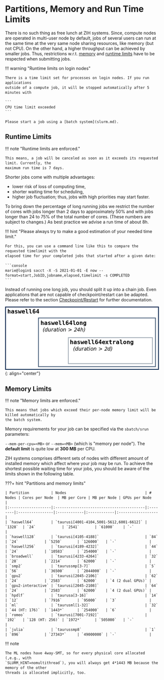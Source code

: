 # Partitions, Memory and Run Time Limits

There is no such thing as free lunch at ZIH systems. Since, compute nodes are operated in multi-user
node by default, jobs of several users can run at the same time at the very same node sharing
resources, like memory (but not CPU). On the other hand, a higher throughput can be achieved by
smaller jobs. Thus, restrictions w.r.t. [memory](#memory-limits) and
[runtime limits](#runtime-limits) have to be respected when submitting jobs.

!!! warning "Runtime limits on login nodes"

    There is a time limit set for processes on login nodes. If you run applications
    outside of a compute job, it will be stopped automatically after 5 minutes with
    
    ```
    CPU time limit exceeded
    ```
    
    Please start a job using a [batch system](slurm.md).
## Runtime Limits

!!! note "Runtime limits are enforced."

    This means, a job will be canceled as soon as it exceeds its requested limit. Currently, the
    maximum run time is 7 days.

Shorter jobs come with multiple advantages:

- lower risk of loss of computing time,
- shorter waiting time for scheduling,
- higher job fluctuation; thus, jobs with high priorities may start faster.

To bring down the percentage of long running jobs we restrict the number of cores with jobs longer
than 2 days to approximately 50% and with jobs longer than 24 to 75% of the total number of cores.
(These numbers are subject to changes.) As best practice we advise a run time of about 8h.

!!! hint "Please always try to make a good estimation of your needed time limit."

    For this, you can use a command line like this to compare the requested timelimit with the
    elapsed time for your completed jobs that started after a given date:

    ```console
    marie@login$ sacct -X -S 2021-01-01 -E now --format=start,JobID,jobname,elapsed,timelimit -s COMPLETED
    ```

Instead of running one long job, you should split it up into a chain job. Even applications that are
not capable of checkpoint/restart can be adapted. Please refer to the section
[Checkpoint/Restart](../jobs_and_resources/checkpoint_restart.md) for further documentation.

![Partitions](misc/part.png)
{: align="center"}

## Memory Limits

!!! note "Memory limits are enforced."

    This means that jobs which exceed their per-node memory limit will be killed automatically by
    the batch system.

Memory requirements for your job can be specified via the `sbatch/srun` parameters:

`--mem-per-cpu=<MB>` or `--mem=<MB>` (which is "memory per node"). The **default limit** is quite
low at **300 MB** per CPU.

ZIH systems comprises different sets of nodes with different amount of installed memory which affect
where your job may be run. To achieve the shortest possible waiting time for your jobs, you should
be aware of the limits shown in the following table.

???+ hint "Partitions and memory limits"

    | Partition          | Nodes                                    | # Nodes | Cores per Node  | MB per Core | MB per Node | GPUs per Node     |
    |:-------------------|:-----------------------------------------|:--------|:----------------|:------------|:------------|:------------------|
    | `haswell64`        | `taurusi[4001-4104,5001-5612,6001-6612]` | `1328`  | `24`            | `2541`       | `61000`    | `-`               |
    | `haswell128`       | `taurusi[4105-4188]`                     | `84`    | `24`            | `5250`       | `126000`   | `-`               |
    | `haswell256`       | `taurusi[4189-4232]`                     | `44`    | `24`            | `10583`      | `254000`   | `-`               |
    | `broadwell`        | `taurusi[4233-4264]`                     | `32`    | `28`            | `2214`       | `62000`    | `-`               |
    | `smp2`             | `taurussmp[3-7]`                         | `5`     | `56`            | `36500`      | `2044000`  | `-`               |
    | `gpu2`             | `taurusi[2045-2106]`                     | `62`    | `24`            | `2583`       | `62000`    | `4 (2 dual GPUs)` |
    | `gpu2-interactive` | `taurusi[2045-2108]`                     | `64`    | `24`            | `2583`       | `62000`    | `4 (2 dual GPUs)` |
    | `hpdlf`            | `taurusa[3-16]`                          | `14`    | `12`            | `7916`       | `95000`    | `3`               |
    | `ml`               | `taurusml[1-32]`                         | `32`    | `44 (HT: 176)`  | `1443*`      | `254000`   | `6`               |
    | `romeo`            | `taurusi[7001-7192]`                     | `192`   | `128 (HT: 256)` | `1972*`      | `505000`   | `-`               |
    | `julia`            | `taurussmp8`                             | `1`     | `896`           | `27343*`     | `49000000` | `-`               |

!!! note

    The ML nodes have 4way-SMT, so for every physical core allocated (,e.g., with
    `SLURM_HINT=nomultithread`), you will always get 4*1443 MB because the memory of the other
    threads is allocated implicitly, too.
